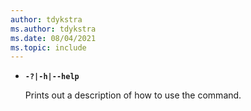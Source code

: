 ```yaml
---
author: tdykstra
ms.author: tdykstra
ms.date: 08/04/2021
ms.topic: include
---
```


- **`-?|-h|--help`**

  Prints out a description of how to use the command.
